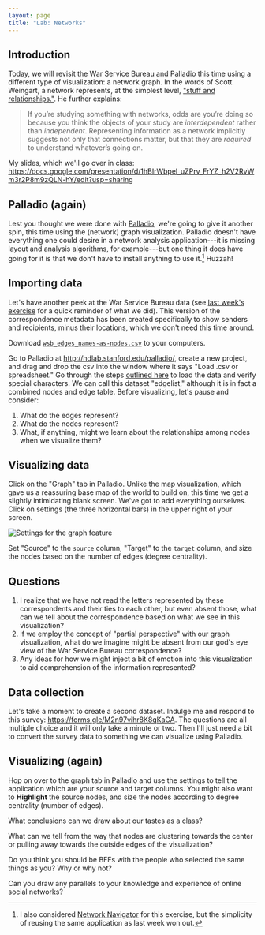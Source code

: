 ```yaml
---
layout: page
title: "Lab: Networks"
---
```


## Introduction

Today, we will revisit the War Service Bureau and Palladio this time using a different type of visualization: a network graph. In the words of Scott Weingart, a network represents, at the simplest level, ["stuff and relationships."](http://www.scottbot.net/HIAL/index.html@p=6279.html). He further explains:

> If you’re studying something with networks, odds are you’re doing so because you think the objects of your study are *interdependent* rather than *independent*. Representing information as a network implicitly suggests not only that connections matter, but that they are *required* to understand whatever’s going on.

My slides, which we'll go over in class: <https://docs.google.com/presentation/d/1hBIrWbpel_uZPrv_FrYZ_h2V2RvWm3r2P8m9zQLN-hY/edit?usp=sharing>

## Palladio (again)

Lest you thought we were done with [Palladio](http://hdlab.stanford.edu/palladio/), we're going to give it another spin, this time using the (network) graph visualization. Palladio doesn't have everything one could desire in a network analysis application---it is missing layout and analysis algorithms, for example---but one thing it does have going for it is that we don't have to install anything to use it.[^fn1] Huzzah!

## Importing data

Let's have another peek at the War Service Bureau data (see [last week's exercise](/humdata22/mapping/) for a quick reminder of what we did). This version of the correspondence metadata has been created specifically to show senders and recipients, minus their locations, which we don't need this time around.

Download [`wsb_edges_names-as-nodes.csv`](https://rutgers.box.com/s/iqubfccwotx1kwgdhhpkvbkjn0oh0g96) to your computers.

Go to Palladio at <http://hdlab.stanford.edu/palladio/>, create a new project, and drag and drop the csv into the window where it says "Load .csv or spreadsheet." Go through the steps [outlined here](https://hdlab.stanford.edu/palladio/tutorials/data/) to load the data and verify special characters. We can call this dataset "edgelist," although it is in fact a combined nodes and edge table. Before visualizing, let's pause and consider:

1. What do the edges represent?
2. What do the nodes represent?
3. What, if anything, might we learn about the relationships among nodes when we visualize them?

## Visualizing data

Click on the "Graph" tab in Palladio. Unlike the map visualization, which gave us a reassuring base map of the world to build on, this time we get a slightly intimidating blank screen. We've got to add everything ourselves. Click on settings (the three horizontal bars) in the upper right of your screen.

![Settings for the graph feature](/humdata22/mapping/img/palladio-graph-settings.png)

Set "Source" to the `source` column, "Target" to the `target` column, and size the nodes based on the number of edges (degree centrality).

## Questions

1. I realize that we have not read the letters represented by these correspondents and their ties to each other, but even absent those, what can we tell about the correspondence based on what we see in this visualization?
2. If we employ the concept of "partial perspective" with our graph visualization, what do we imagine might be absent from our god's eye view of the War Service Bureau correspondence? 
3. Any ideas for how we might inject a bit of emotion into this visualization to aid comprehension of the information represented?

## Data collection

Let's take a moment to create a second dataset. Indulge me and respond to this survey: <https://forms.gle/M2n97vihr8K8qKaCA>. The questions are all multiple choice and it will only take a minute or two. Then I'll just need a bit to convert the survey data to something we can visualize using Palladio. 

## Visualizing (again)

Hop on over to the graph tab in Palladio and use the settings to tell the application which are your source and target columns. You might also want to **Highlight** the source nodes, and size the nodes according to degree centrality (number of edges). 

What conclusions can we draw about our tastes as a class? 

What can we tell from the way that nodes are clustering towards the center or pulling away towards the outside edges of the visualization? 

Do you think you should be BFFs with the people who selected the same things as you? Why or why not? 

Can you draw any parallels to your knowledge and experience of online social networks?

[^fn1]: I also considered [Network Navigator](https://networknavigator.jrladd.com/) for this exercise, but the simplicity of reusing the same application as last week won out. 
